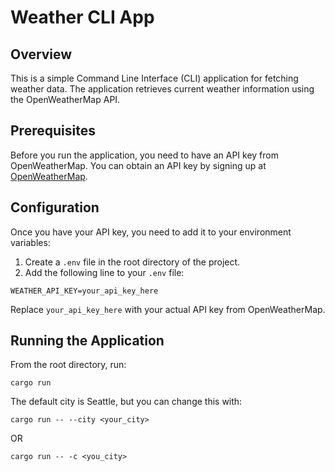# Weather CLI App

## Overview

This is a simple Command Line Interface (CLI) application for fetching weather data. The application retrieves current weather information using the OpenWeatherMap API.

## Prerequisites

Before you run the application, you need to have an API key from OpenWeatherMap. You can obtain an API key by signing up at [OpenWeatherMap](https://openweathermap.org/appid).

## Configuration

Once you have your API key, you need to add it to your environment variables:

1. Create a `.env` file in the root directory of the project.
2. Add the following line to your `.env` file:

```
WEATHER_API_KEY=your_api_key_here
```

Replace `your_api_key_here` with your actual API key from OpenWeatherMap.

## Running the Application

From the root directory, run:

```
cargo run
```

The default city is Seattle, but you can change this with:

```
cargo run -- --city <your_city>
```

OR

```
cargo run -- -c <you_city>
```
